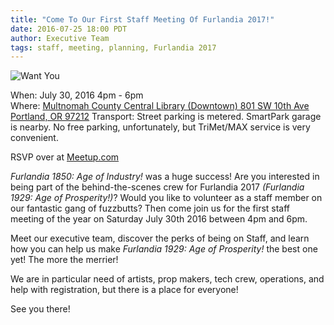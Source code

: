 ```yaml
---
title: "Come To Our First Staff Meeting Of Furlandia 2017!"
date: 2016-07-25 18:00 PDT
author: Executive Team
tags: staff, meeting, planning, Furlandia 2017
---
```

![Want You](want_you.jpg)

When: July 30, 2016 4pm - 6pm  
Where: <a target="_blank" href="https://www.google.com/maps/place/Multnomah+County+Central+Library/@45.5191344,-122.6854204,17z/data=!3m1!4b1!4m5!3m4!1s0x54950a1b354fc205:0xf7f0003ef2b65ad6!8m2!3d45.5191307!4d-122.6832264">Multnomah County Central Library (Downtown) 801 SW 10th Ave Portland, OR 97212</a>
Transport: Street parking is metered. SmartPark garage is nearby. No free parking, unfortunately, but TriMet/MAX service is very convenient.

RSVP over at <a target="_blank" href="https://www.meetup.com/furlife/events/232557040/">Meetup.com</a>

_Furlandia 1850: Age of Industry!_ was a huge success! Are you interested in being part of the behind-the-scenes crew for Furlandia 2017 _(Furlandia 1929: Age of Prosperity!)_? Would you like to volunteer as a staff member on our fantastic gang of fuzzbutts? Then come join us for the first staff meeting of the year on Saturday July 30th 2016 between 4pm and 6pm. 

Meet our executive team, discover the perks of being on Staff, and learn how you can help us make _Furlandia 1929: Age of Prosperity!_ the best one yet! The more the merrier!

We are in particular need of artists, prop makers, tech crew, operations, and help with registration, but there is a place for everyone! 

See you there!


